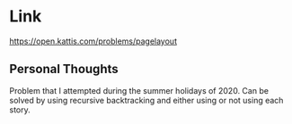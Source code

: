 # Link

https://open.kattis.com/problems/pagelayout

## Personal Thoughts

Problem that I attempted during the summer holidays of 2020. Can be solved by using recursive backtracking and either using or not using each story.

